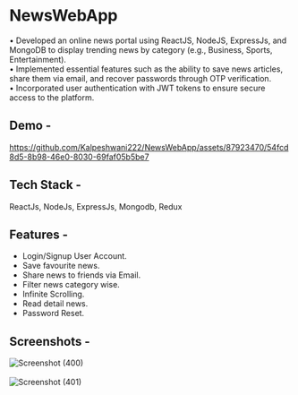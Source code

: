 # NewsWebApp

• Developed an online news portal using ReactJS, NodeJS, ExpressJs, and MongoDB to display trending news by
category (e.g., Business, Sports, Entertainment). <br />
• Implemented essential features such as the ability to save news articles, share them via email, and recover passwords
through OTP verification.<br />
• Incorporated user authentication with JWT tokens to ensure secure access to the platform.<br />

## Demo - 
https://github.com/Kalpeshwani222/NewsWebApp/assets/87923470/54fcd8d5-8b98-46e0-8030-69faf05b5be7

## Tech Stack - 
ReactJs, NodeJs, ExpressJs, Mongodb, Redux

## Features - 

- Login/Signup User Account.
- Save favourite news.
- Share news to friends via Email.
- Filter news category wise.
- Infinite Scrolling. 
- Read detail news.
- Password Reset.

## Screenshots - 

![Screenshot (400)](https://github.com/Kalpeshwani222/NewsWebApp/assets/87923470/338b1a99-36db-4b20-aef1-06de4e73ebd9) <br /> <br />
![Screenshot (401)](https://github.com/Kalpeshwani222/NewsWebApp/assets/87923470/d0a88743-5a0d-44c3-884e-ecba302e1923)


